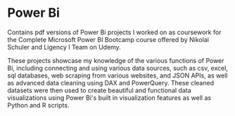 # Power Bi
Contains pdf versions of Power Bi projects I worked on as coursework for the Complete Microsoft Power BI Bootcamp course offered by Nikolai Schuler and Ligency I Team on Udemy.

These projects showcase my knowledge of the various functions of Power Bi, including connecting and using various data sources, such as csv, excel, sql databases, web scraping from various websites, and JSON APIs, as well as advanced data cleaning using DAX and PowerQuery. These cleaned datasets were then used to create beautiful and functional data visualizations using Power Bi's built in visualization features as well as Python and R scripts. 
